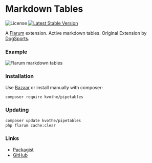 # Markdown Tables

![License](https://img.shields.io/badge/license-MIT-blue.svg) [![Latest Stable Version](https://img.shields.io/packagist/v/kvothe/pipetables.svg)](https://packagist.org/packages/kvothe/pipetables)

A [Flarum](http://flarum.org) extension. Active markdown tables. Original Extension by [DogSports](https://github.com/DogSports/flarum-ext-pipetables).

### Example
![Flarum markdown tables](https://framapic.org/LEYSpBr1lbbv/2iLLOGOwRegm)

### Installation

Use [Bazaar](https://discuss.flarum.org/d/5151-flagrow-bazaar-the-extension-marketplace) or install manually with composer:

```sh
composer require kvothe/pipetables
```

### Updating

```sh
composer update kvothe/pipetables
php flarum cache:clear
```

### Links

- [Packagist](https://packagist.org/packages/kvothe/pipetables)
- [GitHub](https://github.com/oaklinq/flarum-ext-pipetables)
